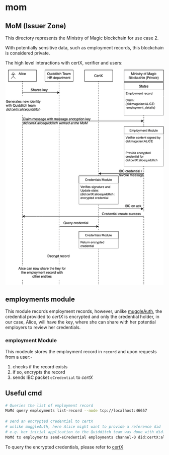 # mom

## MoM (Issuer Zone)

This directory represents the Ministry of Magic blockchain for use case 2.

With potentially sensitive data, such as employment records, this blockchain is considered private.

The high level interactions with certX, verifier and users:


![MoM](./mom.png)

## employments module

This module records employment records, however, unlike [muggleAuth](../muggleauth/readme.md),
the credential provided to *certX* is encrypted and only the credential holder, in our case, Alice,
will have the key, where she can share with her potential employers to review her credentials.

### employment Module

This modeule stores the employment record in `record` and upon requests from a user:-

1. checks if the record exists
1. if so, encrypts the record
1. sends IBC packet `eCredential` to *certX*

## Useful cmd

```sh
# Queries the list of employment record 
MoMd query employments list-record --node tcp://localhost:46657

# send an encrypted credential to certX
# unlike muggleAuth, here Alice might want to provide a reference did
# e.g. her initial application to the Quidditch team was done with did:certX:aliceQuidditch
MoMd tx employments send-eCredential employments channel-0 did:certX:aliceQuidditch 0 --node tcp://localhost:46657 --home .home --from alice
```

To query the encrypted credentials, please refer to [certX](../certX/readme.md) 
